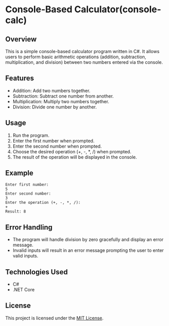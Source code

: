 # Console-Based Calculator(console-calc)

## Overview
This is a simple console-based calculator program written in C#. It allows users to perform basic arithmetic operations (addition, subtraction, multiplication, and division) between two numbers entered via the console.

## Features
- Addition: Add two numbers together.
- Subtraction: Subtract one number from another.
- Multiplication: Multiply two numbers together.
- Division: Divide one number by another.

## Usage
1. Run the program.
2. Enter the first number when prompted.
3. Enter the second number when prompted.
4. Choose the desired operation (+, -, *, /) when prompted.
5. The result of the operation will be displayed in the console.

## Example
```
Enter first number:
5
Enter second number:
3
Enter the operation (+, -, *, /):
+
Result: 8
```

## Error Handling
- The program will handle division by zero gracefully and display an error message.
- Invalid inputs will result in an error message prompting the user to enter valid inputs.

## Technologies Used
- C#
- .NET Core

## License
This project is licensed under the [MIT License](https://github.com/git/git-scm.com/blob/main/MIT-LICENSE.txt).